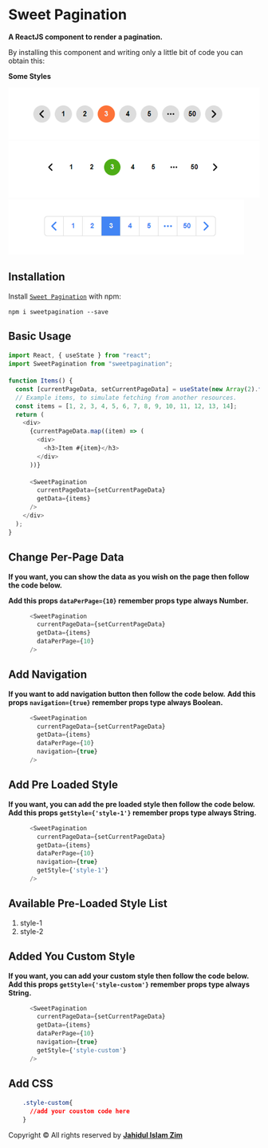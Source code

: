 # Sweet Pagination

**A ReactJS component to render a pagination.**

By installing this component and writing only a little bit of code you can obtain this:

**Some Styles**

<img src="https://raw.githubusercontent.com/jahidulislamzim/sweetpagination/main/Assets/Common-Style.png" alt="Sweet Pagination Style" />

<img src="https://raw.githubusercontent.com/jahidulislamzim/sweetpagination/main/Assets/Style-1.png" alt="Sweet Pagination Style" />

<img src="https://raw.githubusercontent.com/jahidulislamzim/sweetpagination/main/Assets/Style-2.png" alt="Sweet Pagination Style" width=full/>



## Installation

Install [`Sweet Pagination`](https://www.npmjs.com/package/sweetpagination) with npm:

```
npm i sweetpagination --save
```

## Basic Usage

```javascript
import React, { useState } from "react";
import SweetPagination from "sweetpagination";

function Items() {
  const [currentPageData, setCurrentPageData] = useState(new Array(2).fill());
  // Example items, to simulate fetching from another resources.
  const items = [1, 2, 3, 4, 5, 6, 7, 8, 9, 10, 11, 12, 13, 14];
  return (
    <div>
      {currentPageData.map((item) => (
        <div>
          <h3>Item #{item}</h3>
        </div>
      ))}

      <SweetPagination
        currentPageData={setCurrentPageData}
        getData={items}
      />
    </div>
  );
}
```

## Change Per-Page Data 
**If you want, you can show the data as you wish on the page then follow the code below.**

**Add this props `dataPerPage={10}` remember props type always Number.**

```javascript
      <SweetPagination
        currentPageData={setCurrentPageData}
        getData={items}
        dataPerPage={10}
      />
```

## Add Navigation

**If you want to add navigation button then follow the code below.**
**Add this props `navigation={true}` remember props type always Boolean.**

```javascript
      <SweetPagination
        currentPageData={setCurrentPageData}
        getData={items}
        dataPerPage={10}
        navigation={true}
      />
```

## Add Pre Loaded Style 
**If you want, you can add the pre loaded style then follow the code below.**
**Add this props `getStyle={'style-1'}` remember props type always String.**

```javascript
      <SweetPagination
        currentPageData={setCurrentPageData}
        getData={items}
        dataPerPage={10}
        navigation={true}
        getStyle={'style-1'}
      />
```
## Available Pre-Loaded Style List
<ol>
<li>style-1</li>
<li>style-2</li>
</ol>


## Added You Custom Style
**If you want, you can add your custom style then follow the code below.**
**Add this props `getStyle={'style-custom'}` remember props type always String.**

```javascript 
      <SweetPagination
        currentPageData={setCurrentPageData}
        getData={items}
        dataPerPage={10}
        navigation={true}
        getStyle={'style-custom'}
      />
```

## Add CSS

```css
    .style-custom{
      //add your coustom code here
    }
```
Copyright © All rights reserved by [**Jahidul Islam Zim**](https://jahidulislamzim.com/)